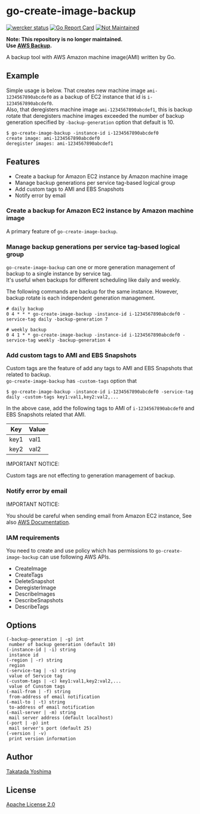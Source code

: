 # go-create-image-backup

[![wercker status](https://app.wercker.com/status/e49ed2149efc24b7a997fd6ee35578bb/s/master "wercker status")](https://app.wercker.com/project/byKey/e49ed2149efc24b7a997fd6ee35578bb)
[![Go Report Card](https://goreportcard.com/badge/github.com/heartbeatsjp/go-create-image-backup)](https://goreportcard.com/report/github.com/heartbeatsjp/go-create-image-backup)
[![Not Maintained](https://img.shields.io/badge/Maintenance%20Level-Abandoned-orange.svg)](https://gist.github.com/cheerfulstoic/d107229326a01ff0f333a1d3476e068d)

**Note: This repository is no longer maintained.**  
**Use [AWS Backup](https://aws.amazon.com/backup/).**

A backup tool with AWS Amazon machine image(AMI) written by Go.  


## Example

Simple usage is below. That creates new machine image `ami-1234567890abcdef0` as a backup of EC2 instance that id is `i-1234567890abcdef0`.  
Also, that deregisters machine image `ami-1234567890abcdef1`, this is backup rotate that deregisters machine images exceeded the number of backup generation specified by `-backup-generation` option that default is 10.  

```
$ go-create-image-backup -instance-id i-1234567890abcdef0
create image: ami-1234567890abcdef0
deregister images: ami-1234567890abcdef1
```


## Features

- Create a backup for Amazon EC2 instance by Amazon machine image
- Manage backup generations per service tag-based logical group
- Add custom tags to AMI and EBS Snapshots
- Notify error by email


### Create a backup for Amazon EC2 instance by Amazon machine image

A primary feature of `go-create-image-backup`.  


### Manage backup generations per service tag-based logical group

`go-create-image-backup` can one or more generation management of backup to a single instance by service tag.  
It's useful when backups for different scheduling like daily and weekly.  

The following commands are backup for the same instance. However, backup rotate is each independent generation management.  

```
# daily backup
0 4 * * * go-create-image-backup -instance-id i-1234567890abcdef0 -service-tag daily -backup-generation 7

# weekly backup
0 4 1 * * go-create-image-backup -instance-id i-1234567890abcdef0 -service-tag weekly -backup-generation 4
```


### Add custom tags to AMI and EBS Snapshots

Custom tags are the feature of add any tags to AMI and EBS Snapshots that related to backup.  
`go-create-image-backup` has `-custom-tags` option that  

```
$ go-create-image-backup -instance-id i-1234567890abcdef0 -service-tag daily -custom-tags key1:val1,key2:val2,...
```

In the above case, add the following tags to AMI of `i-1234567890abcdef0` and EBS Snapshots related that AMI.  

|Key|Value|
|---|---|
|key1|val1|
|key2|val2|

IMPORTANT NOTICE:  

Custom tags are not effecting to generation management of backup.  


### Notify error by email

IMPORTANT NOTICE:  

You should be careful when sending email from Amazon EC2 instance, See also [AWS Documentation](https://docs.aws.amazon.com/ses/latest/DeveloperGuide/limits.html#limits-ec2).  


### IAM requirements

You need to create and use policy which has permissions to `go-create-image-backup` can use following AWS APIs.  

- CreateImage
- CreateTags
- DeleteSnapshot
- DeregisterImage
- DescribeImages
- DescribeSnapshots
- DescribeTags


## Options

```
(-backup-generation | -g) int
 number of backup generation (default 10)
(-instance-id | -i) string
 instance id
(-region | -r) string
 region
(-service-tag | -s) string
 value of Service tag
(-custom-tags | -c) key1:val1,key2:val2,...
 value of Cunstom tags
(-mail-from | -f) string
 from-address of email notification
(-mail-to | -t) string
 to-address of email notification
(-mail-server | -m) string
 mail server address (default localhost)
(-port | -p) int
 mail server's port (default 25)
(-version | -v)
 print version information
```


## Author

[Takatada Yoshima](https://github.com/shiimaxx)  


## License

[Apache License 2.0](https://github.com/heartbeatsjp/go-create-image-backup/blob/master/LICENSE)  
